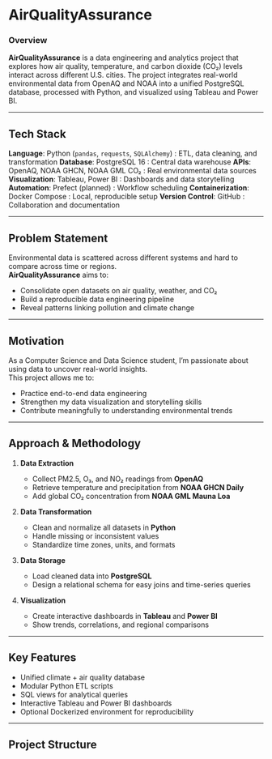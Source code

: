 # AirQualityAssurance

### **Overview**
**AirQualityAssurance** is a data engineering and analytics project that explores how air quality, temperature, and carbon dioxide (CO₂) levels interact across different U.S. cities.
The project integrates real-world environmental data from OpenAQ and NOAA into a unified PostgreSQL database, processed with Python, and visualized using Tableau and Power BI.

---

## Tech Stack

**Language**: Python (`pandas`, `requests`, `SQLAlchemy`) : ETL, data cleaning, and transformation
**Database**: PostgreSQL 16 : Central data warehouse 
**APIs**: OpenAQ, NOAA GHCN, NOAA GML CO₂ : Real environmental data sources
**Visualization**: Tableau, Power BI : Dashboards and data storytelling
**Automation**: Prefect (planned) : Workflow scheduling 
**Containerization**: Docker Compose : Local, reproducible setup
**Version Control**: GitHub : Collaboration and documentation

---

## Problem Statement
Environmental data is scattered across different systems and hard to compare across time or regions.  
**AirQualityAssurance** aims to:
- Consolidate open datasets on air quality, weather, and CO₂  
- Build a reproducible data engineering pipeline  
- Reveal patterns linking pollution and climate change

---

## Motivation
As a Computer Science and Data Science student, I’m passionate about using data to uncover real-world insights.  
This project allows me to:
- Practice end-to-end data engineering  
- Strengthen my data visualization and storytelling skills  
- Contribute meaningfully to understanding environmental trends

---

## Approach & Methodology

1. **Data Extraction**
   - Collect PM2.5, O₃, and NO₂ readings from **OpenAQ**
   - Retrieve temperature and precipitation from **NOAA GHCN Daily**
   - Add global CO₂ concentration from **NOAA GML Mauna Loa**

2. **Data Transformation**
   - Clean and normalize all datasets in **Python**
   - Handle missing or inconsistent values
   - Standardize time zones, units, and formats

3. **Data Storage**
   - Load cleaned data into **PostgreSQL**
   - Design a relational schema for easy joins and time-series queries

4. **Visualization**
   - Create interactive dashboards in **Tableau** and **Power BI**
   - Show trends, correlations, and regional comparisons

---

## Key Features
- Unified climate + air quality database  
- Modular Python ETL scripts  
- SQL views for analytical queries  
- Interactive Tableau and Power BI dashboards  
- Optional Dockerized environment for reproducibility  

---

## Project Structure
